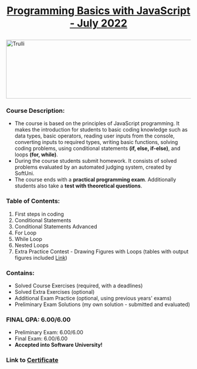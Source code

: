<html>
<body>

# <a href="https://softuni.bg/trainings/3755/programming-basics-with-javascript-july-2022"><p align="center"> Programming Basics with JavaScript - July 2022 </a><p>

<a href="https://softuni.bg/">
<img src="https://stringfixer.com/files/651542214.jpg" alt="Trulli" width="1218" height="160">
</a>

</body>
</html>

### Course Description:
- The course is based on the principles of JavaScript programming. It makes the introduction for students to basic coding knowledge such as data types, basic operators, reading user inputs from the console, converting inputs to required types, writing basic functions, solving coding problems, using conditional statements **(if, else, if-else)**, and loops **(for, while)**.
- During the course students submit homework. It consists of solved problems evaluated by an automated judging system, created by SoftUni.
- The course ends with a **practical programming exam**. Additionally students also take a **test with theoretical questions**.

### Table of Contents:
1. First steps in coding  
2. Conditional Statements 
3. Conditional Statements Advanced 
4. For Loop   
5. While Loop          
6. Nested Loops
7. Extra Practice Contest - Drawing Figures with Loops (tables with output figures included <a href="https://github.com/mirokrastanov/Software-Engineering-SoftUni/tree/main/softuni-js-basics/practice-drawing-figures-with-loops">Link</a>)   

### Contains:
- Solved Course Exercises (required, with a deadlines)
- Solved Extra Exercises (optional)
- Additional Exam Practice (optional, using previous years' exams)
- Preliminary Exam Solutions (my own solution - submitted and evaluated)

### FINAL GPA: 6.00/6.00
- Preliminary Exam: 6.00/6.00
- Final Exam: 6.00/6.00
- **Accepted into Software University!**
### Link to <a href="https://softuni.bg/certificates/details/140167/31a4474c">Certificate</a>

